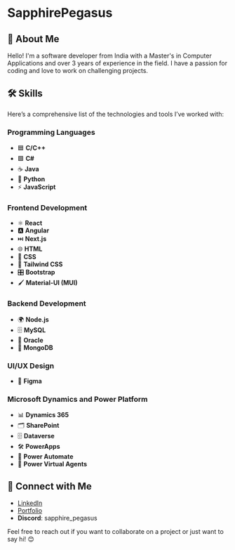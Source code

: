 # SapphirePegasus

## 👋 About Me

Hello! I'm a software developer from India with a Master's in Computer Applications and over 3 years of experience in the field. I have a passion for coding and love to work on challenging projects. 
## 🛠 Skills

Here’s a comprehensive list of the technologies and tools I’ve worked with:

### Programming Languages
- 🟦 **C/C++**
- 🟩 **C#**
- ☕ **Java**
- 🐍 **Python**
- ⚡ **JavaScript**

### Frontend Development
- ⚛️ **React**
- 🅰️ **Angular**
- ⏭️ **Next.js**
- 🌐 **HTML**
- 🎨 **CSS**
- 💨 **Tailwind CSS**
- 🎛️ **Bootstrap**
- 🖌️ **Material-UI (MUI)**

### Backend Development
- 🌍 **Node.js**
- 🗄️ **MySQL**
- 🧮 **Oracle**
- 🍃 **MongoDB**

### UI/UX Design
- 🎨 **Figma**

### Microsoft Dynamics and Power Platform
- 📊 **Dynamics 365**
- 🗂️ **SharePoint**
- 🗄️ **Dataverse**
- 🛠️ **PowerApps**
- 🔄 **Power Automate**
- 🤖 **Power Virtual Agents**

## 🔗 Connect with Me

- [LinkedIn](https://www.linkedin.com/in/prittam3000)
- [Portfolio](https://sapphirepegasus.github.io)
- **Discord**: sapphire_pegasus  

Feel free to reach out if you want to collaborate on a project or just want to say hi! 😊
